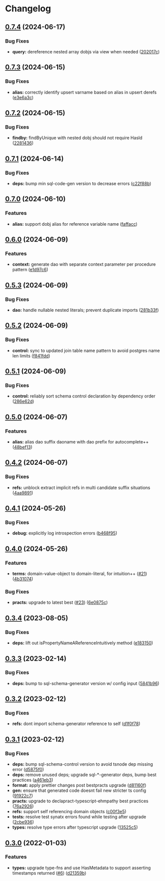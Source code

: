 # Changelog

## [0.7.4](https://github.com/ehmpathy/sql-dao-generator/compare/v0.7.3...v0.7.4) (2024-06-17)


### Bug Fixes

* **query:** dereference nested array dobjs via view when needed ([202017c](https://github.com/ehmpathy/sql-dao-generator/commit/202017c353da754e3f1a3edcbc08a591a4ce44b0))

## [0.7.3](https://github.com/ehmpathy/sql-dao-generator/compare/v0.7.2...v0.7.3) (2024-06-15)


### Bug Fixes

* **alias:** correctly identify upsert varname based on alias in upsert derefs ([e3e6a3c](https://github.com/ehmpathy/sql-dao-generator/commit/e3e6a3cbdf142ac8acbffbbc112b2b787c1fce30))

## [0.7.2](https://github.com/ehmpathy/sql-dao-generator/compare/v0.7.1...v0.7.2) (2024-06-15)


### Bug Fixes

* **findby:** findByUnique with nested dobj should not require HasId ([2281436](https://github.com/ehmpathy/sql-dao-generator/commit/22814363d4e241e8a9a9252fa6702f3f33d4acbd))

## [0.7.1](https://github.com/ehmpathy/sql-dao-generator/compare/v0.7.0...v0.7.1) (2024-06-14)


### Bug Fixes

* **deps:** bump min sql-code-gen version to decrease errors ([c22f88b](https://github.com/ehmpathy/sql-dao-generator/commit/c22f88b9fc21c420b3f00d970f0b0e0983b5c12d))

## [0.7.0](https://github.com/ehmpathy/sql-dao-generator/compare/v0.6.0...v0.7.0) (2024-06-10)


### Features

* **alias:** support dobj alias for reference variable name ([faffacc](https://github.com/ehmpathy/sql-dao-generator/commit/faffacc73e5ce3276b35c74c809a78540ed10a9d))

## [0.6.0](https://github.com/ehmpathy/sql-dao-generator/compare/v0.5.3...v0.6.0) (2024-06-09)


### Features

* **context:** generate dao with separate context parameter per procedure pattern ([e1d97c6](https://github.com/ehmpathy/sql-dao-generator/commit/e1d97c62f417d9a3fa777b8daccb1d0fe08d12c8))

## [0.5.3](https://github.com/ehmpathy/sql-dao-generator/compare/v0.5.2...v0.5.3) (2024-06-09)


### Bug Fixes

* **dao:** handle nullable nested literals; prevent duplicate imports ([281b33f](https://github.com/ehmpathy/sql-dao-generator/commit/281b33ffd7e30731818ad6b451a9eac49a412785))

## [0.5.2](https://github.com/ehmpathy/sql-dao-generator/compare/v0.5.1...v0.5.2) (2024-06-09)


### Bug Fixes

* **control:** sync to updated join table name pattern to avoid postgres name len limits ([f841fdd](https://github.com/ehmpathy/sql-dao-generator/commit/f841fdd9b11dd88b5a0ba0fbc8bd8feb27543603))

## [0.5.1](https://github.com/ehmpathy/sql-dao-generator/compare/v0.5.0...v0.5.1) (2024-06-09)


### Bug Fixes

* **control:** reliably sort schema control declaration by dependency order ([286e62d](https://github.com/ehmpathy/sql-dao-generator/commit/286e62dcd2690a73b065ea796efbaf8e797b8ced))

## [0.5.0](https://github.com/ehmpathy/sql-dao-generator/compare/v0.4.2...v0.5.0) (2024-06-07)


### Features

* **alias:** alias dao suffix daoname with dao prefix for autocomplete++ ([48bef13](https://github.com/ehmpathy/sql-dao-generator/commit/48bef139d59765ba8e615cea427a8cf8ed9da4ad))

## [0.4.2](https://github.com/ehmpathy/sql-dao-generator/compare/v0.4.1...v0.4.2) (2024-06-07)


### Bug Fixes

* **refs:** unblock extract implicit refs in multi candidate suffix situations ([4aa9891](https://github.com/ehmpathy/sql-dao-generator/commit/4aa9891b4e9b9d49d2027fb35fad72a7900e89e7))

## [0.4.1](https://github.com/ehmpathy/sql-dao-generator/compare/v0.4.0...v0.4.1) (2024-05-26)


### Bug Fixes

* **debug:** explicitly log introspection errors ([b468f95](https://github.com/ehmpathy/sql-dao-generator/commit/b468f955e118a39226d4371e4560e6e77b2f68e7))

## [0.4.0](https://github.com/ehmpathy/sql-dao-generator/compare/v0.3.4...v0.4.0) (2024-05-26)


### Features

* **terms:** domain-value-object to domain-literal, for intuition++ ([#21](https://github.com/ehmpathy/sql-dao-generator/issues/21)) ([4b31074](https://github.com/ehmpathy/sql-dao-generator/commit/4b31074879eb8ba71e4fbad33a73539d40624348))


### Bug Fixes

* **practs:** upgrade to latest best ([#23](https://github.com/ehmpathy/sql-dao-generator/issues/23)) ([6e0875c](https://github.com/ehmpathy/sql-dao-generator/commit/6e0875c429a96a882854a1c55c877d471fc25f4e))

## [0.3.4](https://github.com/ehmpathy/sql-dao-generator/compare/v0.3.3...v0.3.4) (2023-08-05)


### Bug Fixes

* **deps:** lift out isPropertyNameAReferenceIntuitively method ([e183150](https://github.com/ehmpathy/sql-dao-generator/commit/e18315063693af0d5da53a691e75c3aa80d7e9d0))

## [0.3.3](https://github.com/ehmpathy/sql-dao-generator/compare/v0.3.2...v0.3.3) (2023-02-14)


### Bug Fixes

* **deps:** bump to sql-schema-generator version w/ config input ([5841b96](https://github.com/ehmpathy/sql-dao-generator/commit/5841b96c23441eb6f1900531d026018358c3cee8))

## [0.3.2](https://github.com/ehmpathy/sql-dao-generator/compare/v0.3.1...v0.3.2) (2023-02-12)


### Bug Fixes

* **refs:** dont import schema-generator reference to self ([d1f0f78](https://github.com/ehmpathy/sql-dao-generator/commit/d1f0f78273ff9e99eec418883d798e1cbd7a6ce3))

## [0.3.1](https://github.com/ehmpathy/sql-dao-generator/compare/v0.3.0...v0.3.1) (2023-02-12)


### Bug Fixes

* **deps:** bump sql-schema-control version to avoid tsnode dep missing error ([d5875f0](https://github.com/ehmpathy/sql-dao-generator/commit/d5875f0e0764672e6546287166131cc8fbedc582))
* **deps:** remove unused deps; upgrade sql-*-generator deps, bump best practices ([a461eb3](https://github.com/ehmpathy/sql-dao-generator/commit/a461eb3bec30df8d8f09f153211b2a651d84d248))
* **format:** apply prettier changes post bestpracts upgrade ([d81160f](https://github.com/ehmpathy/sql-dao-generator/commit/d81160fdebb0c9d1fc280d3ead0620a16261afc0))
* **gen:** ensure that generated code doesnt fail new stricter ts config ([91922c7](https://github.com/ehmpathy/sql-dao-generator/commit/91922c7b336a6562f76852d1d68f5425a8511ff6))
* **practs:** upgrade to declapract-typescript-ehmpathy best practices ([76a2926](https://github.com/ehmpathy/sql-dao-generator/commit/76a2926d5015934b96ad91726513c9b24759c779))
* **refs:** support self referencing domain objects ([c00f3e5](https://github.com/ehmpathy/sql-dao-generator/commit/c00f3e502845a5c598966159579d72004d905324))
* **tests:** resolve test synatx errors found while testing after upgrade ([2cbe936](https://github.com/ehmpathy/sql-dao-generator/commit/2cbe9360e9deafd8ccc4e0b5d0e20b1219ea4a66))
* **types:** resolve type errors after typescript upgrade ([13525c5](https://github.com/ehmpathy/sql-dao-generator/commit/13525c5e3c6f903c41a99b982e8c2d7dd6fae456))

## [0.3.0](https://www.github.com/uladkasach/sql-dao-generator/compare/v0.2.0...v0.3.0) (2022-01-03)


### Features

* **types:** upgrade type-fns and use HasMetadata to support asserting timestamps returned ([#6](https://www.github.com/uladkasach/sql-dao-generator/issues/6)) ([d21359b](https://www.github.com/uladkasach/sql-dao-generator/commit/d21359bdf47273a4d9845c540a8e014d6e3e8d80))
